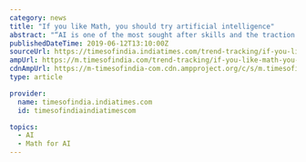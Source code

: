 ```yaml
---
category: news
title: "If you like Math, you should try artificial intelligence"
abstract: "“AI is one of the most sought after skills and the traction is ... At Coursera, all relevant courses are usually mapped out once a learner makes a search for a particular course. Math+Python A sound mathematical base is essential to get successfully ..."
publishedDateTime: 2019-06-12T13:10:00Z
sourceUrl: https://timesofindia.indiatimes.com/trend-tracking/if-you-like-math-you-should-try-artificial-intelligence/articleshow/69753184.cms
ampUrl: https://m.timesofindia.com/trend-tracking/if-you-like-math-you-should-try-artificial-intelligence/amp_articleshow/69753184.cms
cdnAmpUrl: https://m-timesofindia-com.cdn.ampproject.org/c/s/m.timesofindia.com/trend-tracking/if-you-like-math-you-should-try-artificial-intelligence/amp_articleshow/69753184.cms
type: article

provider:
  name: timesofindia.indiatimes.com
  id: timesofindiaindiatimescom

topics:
  - AI
  - Math for AI
---
```

